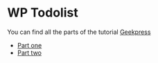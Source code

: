 # WP Todolist

You can find all the parts of the tutorial [Geekpress](http://geekpress.fr)

- [Part one](www.geekpress.fr/extension-wordpress-poo/)
- [Part two](www.geekpress.fr/wp-todolist-extension-wordress-poo-part-2/)